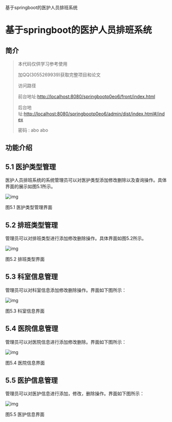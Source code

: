 基于springboot的医护人员排班系统

# 基于springboot的医护人员排班系统

## 简介

> 本代码仅供学习参考使用
>
> 加QQ(3055269939)获取完整项目和论文
>
> 访问路径
>
> 前台地址:<http://localhost:8080/springbootp0eo6/front/index.html>
>
> 后台地址:<http://localhost:8080/springbootp0eo6/admin/dist/index.html#/index>
>
> 密码 : abo abo



## 功能介绍

## 5.1 医护类型管理

医护人员排班系统的系统管理员可以对医护类型添加修改删除以及查询操作。具体界面的展示如图5.1所示。

![img](file:///C:\Users\11\AppData\Local\Temp\ksohtml29868\wps6.jpg) 

图5.1 医护类型管理界面

## 5.2 排班类型管理

管理员可以对排班类型进行添加修改删除操作。具体界面如图5.2所示。

![img](file:///C:\Users\11\AppData\Local\Temp\ksohtml29868\wps7.jpg) 

图5.2 排班类型界面

## 5.3 科室信息管理

管理员可以对科室信息添加修改删除操作。界面如下图所示：

![img](file:///C:\Users\11\AppData\Local\Temp\ksohtml29868\wps8.jpg) 

图5.3 科室信息界面

## 5.4 医院信息管理

管理员可以对医院信息进行添加修改删除。界面如下图所示：

![img](file:///C:\Users\11\AppData\Local\Temp\ksohtml29868\wps9.jpg) 

 

图5.4 医院信息界面

 

## 5.5 医护信息管理

管理员可以对医护信息进行添加，修改，删除操作。界面如下图所示：

![img](file:///C:\Users\11\AppData\Local\Temp\ksohtml29868\wps10.jpg) 

 

图5.5 医护信息界面
